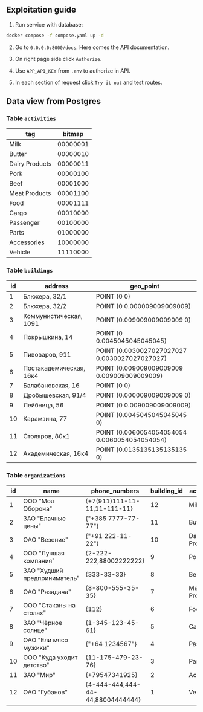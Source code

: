 ## Exploitation guide

1) Run service with database:
```bash
docker compose -f compose.yaml up -d
```
2) Go to `0.0.0.0:8000/docs`. Here comes the API documentation.

3) On right page side click `Authorize`.

4) Use `APP_API_KEY` from `.env` to authorize in API.

5) In each section of request click `Try it out` and test routes.

## Data view from Postgres

### Table `activities`
| tag            | bitmap   |
|----------------|----------|
| Milk           | 00000001 |
| Butter         | 00000010 |
| Dairy Products | 00000011 |
| Pork           | 00000100 |
| Beef           | 00001000 |
| Meat Products  | 00001100 |
| Food           | 00001111 |
| Cargo          | 00010000 |
| Passenger      | 00100000 |
| Parts          | 01000000 |
| Accessories    | 10000000 |
| Vehicle        | 11110000 |

### Table `buildings`
| id | address                 | geo_point                                     |
|----|-------------------------|-----------------------------------------------|
|  1 | Блюхера, 32/1           | POINT (0 0)                                   |
|  2 | Блюхера, 32/2           | POINT (0 0.000009009009009)                   |
|  3 | Коммунистическая, 1091  | POINT (0.009009009009009 0)                   |
|  4 | Покрышкина, 14          | POINT (0 0.0045045045045045)                  |
|  5 | Пивоваров, 911          | POINT (0.0030027027027027 0.0030027027027027) |
|  6 | Постакадемическая, 16к4 | POINT (0.009009009009009 0.009009009009009)   |
|  7 | Балабановская, 16       | POINT (0 0)                                   |
|  8 | Дробышевская, 91/4      | POINT (0.000009009009009 0)                   |
|  9 | Лейбница, 56            | POINT (0 0.009009009009009)                   |
| 10 | Карамзина, 77           | POINT (0.0045045045045045 0)                  |
| 11 | Столяров, 80к1          | POINT (0.0060054054054054 0.0060054054054054) |
| 12 | Академическая, 16к4     | POINT (0.0135135135135135 0)                  |

### Table `organizations`
| id | name                         | phone_numbers                     | building_id | activity_tag   |
|----|------------------------------|-----------------------------------|-------------|----------------|
|  1 | ООО "Моя Оборона"            | {+7(911)111-11-11,11-111-11}      |          12 | Milk           |
|  2 | ЗАО "Блачные цены"           | {"+385 7777-77-77"}               |          11 | Butter         |
|  3 | ОАО "Везение"                | {"+91 222-11-22"}                 |          10 | Dairy Products |
|  4 | ООО "Лучшая компания"        | {2-222-222,88002222222}           |           9 | Pork           |
|  5 | ЗАО "Худший предприниматель" | {333-33-33}                       |           8 | Beef           |
|  6 | ОАО "Разадача"               | {8-800-555-35-35}                 |           7 | Meat Products  |
|  7 | ООО "Стаканы на столах"      | {112}                             |           6 | Food           |
|  8 | ЗАО "Чёрное солнце"          | {1-345-123-45-61}                 |           5 | Cargo          |
|  9 | ОАО "Ели мясо мужики"        | {"+64 1234567"}                   |           4 | Passenger      |
| 10 | ООО "Куда уходит детство"    | {11-175-479-23-76}                |           3 | Parts          |
| 11 | ЗАО "Мир"                    | {+79547341925}                    |           2 | Accessories    |
| 12 | ОАО "Губанов"                | {4-444-444,444-44-44,88004444444} |           1 | Vehicle        |
